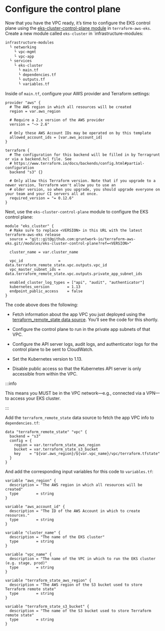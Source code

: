 # Configure the control plane

Now that you have the VPC ready, it’s time to configure the EKS control plane using the
[eks-cluster-control-plane module](https://github.com/gruntwork-io/terraform-aws-eks/tree/master/modules/eks-cluster-control-plane)
in `terraform-aws-eks`. Create a new module called `eks-cluster` in \`infrastructure-modules:

```bash
infrastructure-modules
  └ networking
    └ vpc-mgmt
    └ vpc-app
  └ services
    └ eks-cluster
      └ main.tf
      └ dependencies.tf
      └ outputs.tf
      └ variables.tf
```

Inside of `main.tf`, configure your AWS provider and Terraform settings:

```hcl title=infrastructure-modules/services/eks-cluster/main.tf
provider "aws" {
  # The AWS region in which all resources will be created
  region = var.aws_region

  # Require a 2.x version of the AWS provider
  version = "~> 2.6"

  # Only these AWS Account IDs may be operated on by this template
  allowed_account_ids = [var.aws_account_id]
}

terraform {
  # The configuration for this backend will be filled in by Terragrunt or via a backend.hcl file. See
  # https://www.terraform.io/docs/backends/config.html#partial-configuration
  backend "s3" {}

  # Only allow this Terraform version. Note that if you upgrade to a newer version, Terraform won't allow you to use an
  # older version, so when you upgrade, you should upgrade everyone on your team and your CI servers all at once.
  required_version = "= 0.12.6"
}
```

Next, use the `eks-cluster-control-plane` module to configure the EKS control plane:

```hcl title=infrastructure-modules/services/eks-cluster/main.tf
module "eks_cluster" {
  # Make sure to replace <VERSION> in this URL with the latest terraform-aws-eks release
  source = "git::git@github.com:gruntwork-io/terraform-aws-eks.git//modules/eks-cluster-control-plane?ref=<VERSION>"

  cluster_name = var.cluster_name

  vpc_id                = data.terraform_remote_state.vpc.outputs.vpc_id
  vpc_master_subnet_ids = data.terraform_remote_state.vpc.outputs.private_app_subnet_ids

  enabled_cluster_log_types = ["api", "audit", "authenticator"]
  kubernetes_version        = 1.13
  endpoint_public_access    = false
}
```

The code above does the following:

- Fetch information about the app VPC you just deployed using the
  [terraform_remote_state data source](https://www.terraform.io/docs/providers/terraform/d/remote_state.html). You’ll see
  the code for this shortly.

- Configure the control plane to run in the private app subnets of that VPC.

- Configure the API server logs, audit logs, and authenticator logs for the control plane to be sent to CloudWatch.

- Set the Kubernetes version to 1.13.

- Disable public access so that the Kubernetes API server is only accessible from within the VPC.

:::info

This means you MUST be in the VPC network—e.g., connected via a VPN—to access your EKS cluster.

:::

Add the `terraform_remote_state` data source to fetch the app VPC info to `dependencies.tf`:

```hcl title=infrastructure-modules/services/eks-cluster/dependencies.tf
data "terraform_remote_state" "vpc" {
  backend = "s3"
  config = {
    region = var.terraform_state_aws_region
    bucket = var.terraform_state_s3_bucket
    key    = "${var.aws_region}/${var.vpc_name}/vpc/terraform.tfstate"
  }
}
```

And add the corresponding input variables for this code to `variables.tf`:

```hcl title=infrastructure-modules/services/eks-cluster/variables.tf
variable "aws_region" {
  description = "The AWS region in which all resources will be created"
  type        = string
}

variable "aws_account_id" {
  description = "The ID of the AWS Account in which to create resources."
  type        = string
}

variable "cluster_name" {
  description = "The name of the EKS cluster"
  type        = string
}

variable "vpc_name" {
  description = "The name of the VPC in which to run the EKS cluster (e.g. stage, prod)"
  type        = string
}

variable "terraform_state_aws_region" {
  description = "The AWS region of the S3 bucket used to store Terraform remote state"
  type        = string
}

variable "terraform_state_s3_bucket" {
  description = "The name of the S3 bucket used to store Terraform remote state"
  type        = string
}
```
